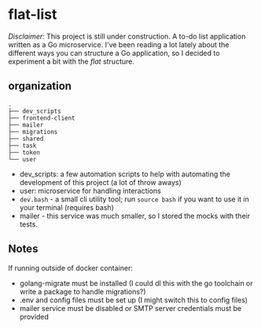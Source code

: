 # flat-list
*Disclaimer:* This project is still under construction.
A to-do list application written as a Go microservice. I've been reading a lot lately about the different ways you can structure a Go application, so I decided to experiment a bit with the *flat* structure.

## organization
```
.
├── dev_scripts
├── frontend-client
├── mailer
├── migrations
├── shared
├── task
├── token
└── user
```
* dev_scripts: a few automation scripts to help with automating the development of this project (a lot of throw aways)
* user: microservice for handling interactions
* `dev.bash` - a small cli utility tool; run `source bash` if you want to use it in your terminal (requires bash)
* mailer - this service was much smaller, so I stored the mocks with their tests.

## Notes
If running outside of docker container:
* golang-migrate must be installed (I could dl this with the go toolchain or write a package to handle migrations?)
* .env and config files must be set up (I might switch this to config files)
* mailer service must be disabled or SMTP server credentials must be provided
